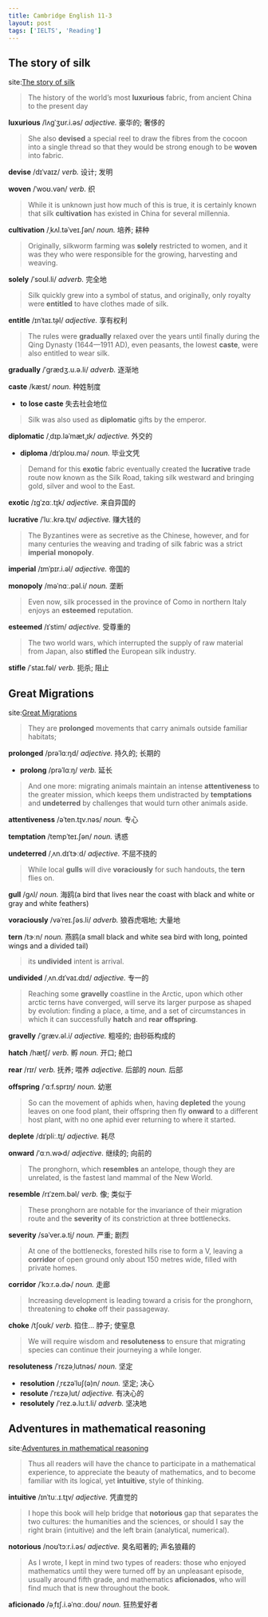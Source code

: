 ```yaml
---
title: Cambridge English 11-3
layout: post
tags: ['IELTS', 'Reading']
---
```


## The story of silk

site:[The story of silk](https://mini-ielts.com/400/reading/the-story-of-silk)

> The history of the world’s most **luxurious** fabric, from ancient China to the present day

**luxurious** /lʌɡˈʒʊr.i.əs/ *adjective.* 豪华的; 奢侈的

> She also **devised** a special reel to draw the fibres from the cocoon into a single thread so that they would be strong enough to be **woven** into fabric.

**devise** /dɪˈvaɪz/ *verb.* 设计; 发明

**woven** /ˈwoʊ.vən/ *verb.* 织

> While it is unknown just how much of this is true, it is certainly known that silk **cultivation** has existed in China for several millennia.

**cultivation** /ˌkʌl.təˈveɪ.ʃən/ *noun.* 培养; 耕种

> Originally, silkworm farming was **solely** restricted to women, and it was they who were responsible for the growing, harvesting and weaving.

**solely** /ˈsoʊl.li/ *adverb.* 完全地

> Silk quickly grew into a symbol of status, and originally, only royalty were **entitled** to have clothes made of silk.

**entitle** /ɪnˈtaɪ.t̬əl/ *adjective.* 享有权利

> The rules were **gradually** relaxed over the years until finally during the Qing Dynasty (1644—1911 AD), even peasants, the lowest **caste**, were also entitled to wear silk.

**gradually** /ˈɡrædʒ.u.ə.li/ *adverb.* 逐渐地

**caste** /kæst/ *noun.* 种姓制度

- **to lose caste** 失去社会地位

> Silk was also used as **diplomatic** gifts by the emperor.

**diplomatic** /ˌdɪp.ləˈmæt̬.ɪk/ *adjective.* 外交的

- **diploma** /dɪˈploʊ.mə/ *noun.* 毕业文凭

> Demand for this **exotic** fabric eventually created the **lucrative** trade route now known as the Silk Road, taking silk westward and bringing gold, silver and wool to the East.

**exotic** /ɪɡˈzɑː.t̬ɪk/ *adjective.* 来自异国的

**lucrative** /ˈluː.krə.t̬ɪv/ *adjective.* 赚大钱的

> The Byzantines were as secretive as the Chinese, however, and for many centuries the weaving and trading of silk fabric was a strict **imperial** **monopoly**.

**imperial** /ɪmˈpɪr.i.əl/ *adjective.* 帝国的

**monopoly** /məˈnɑː.pəl.i/ *noun.* 垄断

> Even now, silk processed in the province of Como in northern Italy enjoys an **esteemed** reputation.

**esteemed** /ɪˈstim/ *adjective.* 受尊重的

> The two world wars, which interrupted the supply of raw material from Japan, also **stifled** the European silk industry.

**stifle** /ˈstaɪ.fəl/ *verb.* 扼杀; 阻止

## Great Migrations

site:[Great Migrations](https://mini-ielts.com/401/reading/great-migrations)

> They are **prolonged** movements that carry animals outside familiar habitats;

**prolonged** /prəˈlɑːŋd/ *adjective.* 持久的; 长期的

- **prolong** /prəˈlɑːŋ/ *verb.* 延长

> And one more: migrating animals maintain an intense **attentiveness** to the greater mission, which keeps them undistracted by **temptations** and **undeterred** by challenges that would turn other animals aside. 

**attentiveness** /əˈten.t̬ɪv.nəs/ *noun.* 专心

**temptation** /tempˈteɪ.ʃən/ *noun.* 诱惑

**undeterred** /ˌʌn.dɪˈtɝːd/ *adjective.* 不屈不挠的

> While local **gulls** will dive **voraciously** for such handouts, the **tern** flies on.

**gull** /ɡʌl/ *noun.* 海鸥(a bird that lives near the coast with black and white or gray and white feathers)

**voraciously** /vəˈreɪ.ʃəs.li/ *adverb.* 狼吞虎咽地; 大量地

**tern** /tɝːn/ *noun.* 燕鸥(a small black and white sea bird with long, pointed wings and a divided tail)

> its **undivided** intent is arrival.

**undivided** /ˌʌn.dɪˈvaɪ.dɪd/ *adjective.* 专一的

> Reaching some **gravelly** coastline in the Arctic, upon which other arctic terns have converged, will serve its larger purpose as shaped by evolution: finding a place, a time, and a set of circumstances in which it can successfully **hatch** and **rear** **offspring**.

**gravelly** /ˈɡræv.əl.i/ *adjective.* 粗哑的; 由砂砾构成的

**hatch** /hætʃ/ *verb.* 孵 *noun.* 开口; 舱口

**rear** /rɪr/ *verb.* 抚养; 喂养 *adjective.* 后部的 *noun.* 后部

**offspring** /ˈɑːf.sprɪŋ/ *noun.* 幼崽

> So can the movement of aphids when, having **depleted** the young leaves on one food plant, their offspring then fly **onward** to a different host plant, with no one aphid ever returning to where it started.

**deplete** /dɪˈpliː.t̬ɪ/ *adjective.* 耗尽

**onward** /ˈɑːn.wɚd/ *adjective.* 继续的; 向前的

> The pronghorn, which **resembles** an antelope, though they are unrelated, is the fastest land mammal of the New World.

**resemble** /rɪˈzem.bəl/ *verb.* 像; 类似于

> These pronghorn are notable for the invariance of their migration route and the **severity** of its constriction at three bottlenecks.

**severity** /səˈver.ə.t̬i/ *noun.* 严重; 剧烈

> At one of the bottlenecks, forested hills rise to form a V, leaving a **corridor** of open ground only about 150 metres wide, filled with private homes.

**corridor** /ˈkɔːr.ə.dɚ/ *noun.* 走廊

> Increasing development is leading toward a crisis for the pronghorn, threatening to **choke** off their passageway.

**choke** /tʃoʊk/ *verb.* 掐住... 脖子; 使窒息

> We will require wisdom and **resoluteness** to ensure that migrating species can continue their journeying a while longer.

**resoluteness** /ˈrɛzəˌlutnəs/ *noun.* 坚定

- **resolution** /ˌrɛzəˈluʃ(ə)n/ *noun.* 坚定; 决心
- **resolute** /ˈrɛzəˌlut/ *adjective.* 有决心的
- **resolutely** /ˈrez.ə.luːt.li/ *adverb.* 坚决地

## Adventures in mathematical reasoning

site:[Adventures in mathematical reasoning](https://mini-ielts.com/402/reading/adventures-in-mathematical-reasoning)

> Thus all readers will have the chance to participate in a mathematical experience, to appreciate the beauty of mathematics, and to become familiar with its logical, yet **intuitive**, style of thinking.

**intuitive** /ɪnˈtuː.ɪ.t̬ɪv/ *adjective.* 凭直觉的

> I hope this book will help bridge that **notorious** gap that separates the two cultures: the humanities and the sciences, or should I say the right brain (intuitive) and the left brain (analytical, numerical).

**notorious** /noʊˈtɔːr.i.əs/ *adjective.* 臭名昭著的; 声名狼藉的

> As I wrote, I kept in mind two types of readers: those who enjoyed mathematics until they were turned off by an unpleasant episode, usually around fifth grade, and mathematics **aficionados**, who will find much that is new throughout the book.

**aficionado** /əˌfɪʃ.i.əˈnɑː.doʊ/ *noun.* 狂热爱好者

